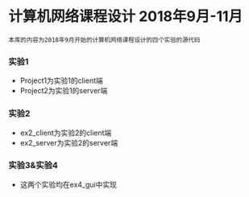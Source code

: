 # 计算机网络课程设计 2018年9月-11月
`本库的内容为2018年9月开始的计算机网络课程设计的四个实验的源代码`
### 实验1
* Project1为实验1的client端
* Project2为实验1的server端
### 实验2
* ex2_client为实验2的client端
* ex2_server为实验2的server端
### 实验3&实验4
* 这两个实验均在ex4_gui中实现
